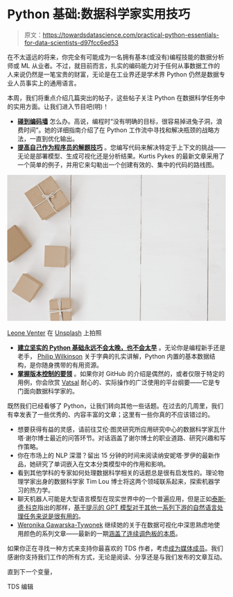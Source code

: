 # Python 基础:数据科学家实用技巧

> 原文：<https://towardsdatascience.com/practical-python-essentials-for-data-scientists-d97fcc6ed53>

在不太遥远的将来，你完全有可能成为一名拥有基本(或没有)编程技能的数据分析师或 ML 从业者。不过，就目前而言，扎实的编码能力对于任何从事数据工作的人来说仍然是一笔宝贵的财富，无论是在工业界还是学术界 Python 仍然是数据专业人员事实上的通用语言。

本周，我们将重点介绍几篇突出的帖子，这些帖子关注 Python 在数据科学任务中的实用方面。让我们进入节目吧(明)！

*   [**碰到编码墙**](/how-to-find-out-the-bottleneck-of-my-python-code-46383d8ef9f) 怎么办。高说，编程时“没有明确的目标，很容易掉进兔子洞，浪费时间”。她的详细指南介绍了在 Python 工作流中寻找和解决瓶颈的战略方法，一直到优化输出。
*   [**提高自己作为程序员的解题技巧**](https://medium.com/towards-data-science/hands-on-tutorial-how-to-improve-your-problem-solving-skills-as-a-programmer-83f0a8d1082f) 。您编写代码来解决特定于上下文的挑战——无论是部署模型、生成可视化还是分析结果。Kurtis Pykes 的最新文章采用了一个简单的例子，并用它来勾勒出一个创建有效的、集中的代码的路线图。

![](img/667afa0af044460793f5f0592e30c766.png)

[Leone Venter](https://unsplash.com/@fempreneurstyledstock?utm_source=medium&utm_medium=referral) 在 [Unsplash](https://unsplash.com?utm_source=medium&utm_medium=referral) 上拍照

*   [**建立坚实的 Python 基础永远不会太晚，也不会太早**](/a-complete-guide-to-dictionaries-in-python-5c3f4c132569) 。无论你是编程新手还是老手， [Philip Wilkinson](https://medium.com/u/ec0e018f30da?source=post_page-----d97fcc6ed53--------------------------------) 关于字典的扎实讲解，Python 内置的基本数据结构，是你随身携带的有用资源。
*   [**掌握版本控制的要领**](/comprehensive-guide-to-github-for-data-scientist-d3f71bd320da) 。如果你对 GitHub 的介绍是偶然的，或者仅限于特定的用例，你会欣赏 [Vatsal](https://medium.com/u/1c849b1a8ec0?source=post_page-----d97fcc6ed53--------------------------------) 耐心的、实际操作的广泛使用的平台纲要——它是专门面向数据科学家的。

既然我们已经看够了 Python，让我们转向其他一些话题。在过去的几周里，我们有幸发表了一些优秀的、内容丰富的文章；这里有一些你真的不应该错过的。

*   想要获得有益的灵感，请前往艾伦·图灵研究所应用研究中心的数据科学家瓦什塔·谢尔博士最近的问答环节。对话涵盖了谢尔博士的职业道路、研究兴趣和写作策略。
*   你在市场上的 NLP 深潜？留出 15 分钟的时间来阅读纳安妮塔·罗伊的最新作品，她研究了单词嵌入在文本分类模型中的作用和影响。
*   看到其他学科的专家如何处理数据科学相关的话题总是很有启发性的。理论物理学家出身的数据科学家 Tim Lou 博士将这两个领域联系起来，探索机器学习的热力学。
*   聊天机器人可能是大型语言模型在现实世界中的一个普遍应用，但是正如[泰斯·德·科克](https://medium.com/u/86c3ac704a39?source=post_page-----d97fcc6ed53--------------------------------)指出的那样，[基于提示的 GPT 模型对于其他一系列下游的自然语言处理任务来说是很有用的](/beyond-chat-bots-the-power-of-prompt-based-gpt-models-for-downstream-nlp-tasks-21eff204d599)。
*   [Weronika Gawarska-Tywonek](https://medium.com/u/28e24868993e?source=post_page-----d97fcc6ed53--------------------------------) 继续她的关于在数据可视化中深思熟虑地使用颜色的系列文章——最新的一期[涵盖了连续调色板的本质](/3-tips-to-master-your-sequential-palette-a56a46bd7853)。

如果你正在寻找一种方式来支持你最喜欢的 TDS 作者，考虑[成为媒体成员](https://bit.ly/tds-membership)。我们感谢你支持我们工作的所有方式，无论是阅读、分享还是与我们发布的文章互动。

直到下一个变量，

TDS 编辑